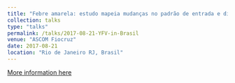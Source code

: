 ```yaml
---
title: "Febre amarela: estudo mapeia mudanças no padrão de entrada e dispersão do vírus"
collection: talks
type: "talks"
permalink: /talks/2017-08-21-YFV-in-Brasil
venue: "ASCOM Fiocruz"
date: 2017-08-21
location: "Rio de Janeiro RJ, Brasil"
---
```


[More information here](https://portal.fiocruz.br/noticia/febre-amarela-estudo-mapeia-mudancas-no-padrao-de-entrada-e-dispersao-do-virus)
